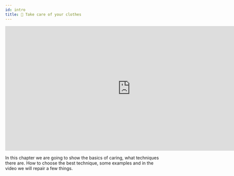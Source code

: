 ```yaml
---
id: intro
title: 📸 Take care of your clothes
---
```

<div class="videocontainer">
  <iframe width="800" height="400" src="https://www.youtube.com/embed/NpEaa2P7qZI" frameborder="0" allow="accelerometer; autoplay; encrypted-media; gyroscope; picture-in-picture" allowfullscreen></iframe>
</div>

In this chapter we are going to show the basics of caring, what techniques there are. How to choose the best technique, some examples and in the video we will repair a few things.
